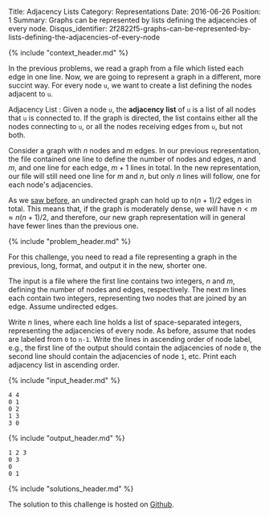 Title: Adjacency Lists
Category: Representations
Date: 2016-06-26
Position: 1
Summary: Graphs can be represented by lists defining the adjacencies of every node.
Disqus_identifier: 2f2822f5-graphs-can-be-represented-by-lists-defining-the-adjacencies-of-every-node

{% include "context_header.md" %}

In the previous problems, we read a graph from a file which listed each
edge in one line. Now, we are going to represent a graph in a different,
more succint way. For every node `u`, we want to create a list defining the
nodes adjacent to `u`.

Adjacency List[](#adjacency-list)
: Given a node `u`, the **adjacency list** of `u` is a list of all nodes
that `u` is connected to. If the graph is directed, the list contains
either all the nodes connecting to `u`, or all the nodes receiving edges
from `u`, but not both.

Consider a graph with $n$ nodes and $m$ edges. In our previous
representation, the file contained one line to define the number of nodes
and edges, $n$ and $m$, and one line for each edge, $m + 1$ lines in
total. In the new representation, our file will still need one line for $m$
and $n$, but only $n$ lines will follow, one for each node's adjacencies.

As we [saw before]({filename}/challenges/graphs/density.md), an undirected
graph can hold up to $n(n+1)/2$ edges in total. This means that, if the
graph is moderately dense, we will have $n < m \approx n(n+1)/2$, and
therefore, our new graph representation will in general have fewer lines
than the previous one.

{% include "problem_header.md" %}

For this challenge, you need to read a file representing a graph in the
previous, long, format, and output it in the new, shorter one.

The input is a file where the first line contains two integers, $n$ and
$m$, defining the number of nodes and edges, respectively. The next $m$
lines each contain two integers, representing two nodes that are joined by
an edge. Assume undirected edges.

Write $n$ lines, where each line holds a list of space-separated integers,
representing the adjacencies of every node. As before, assume that nodes
are labeled from `0` to `n-1`. Write the lines in ascending order of node
label, e.g., the first line of the output should contain the adjacencies of
node `0`, the second line should contain the adjacencies of node `1`,
etc. Print each adjacency list in ascending order.

{% include "input_header.md" %}

```
4 4
0 1
0 2
1 3
3 0
```

{% include "output_header.md" %}

```
1 2 3
0 3
0
0 1
```

{% include "solutions_header.md" %}

The solution to this challenge is hosted on
[Github](https://github.com/leotrs/erdos/blob/master/solutions/reprs/adjlist.py).
